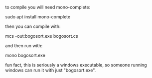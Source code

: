 to compile you will need mono-complete:

sudo apt install mono-complete

then you can compile with:

mcs -out:bogosort.exe bogosort.cs

and then run with:

mono bogosort.exe

fun fact, this is seriously a windows executable, so someone running windows can run it with just "bogosort.exe".